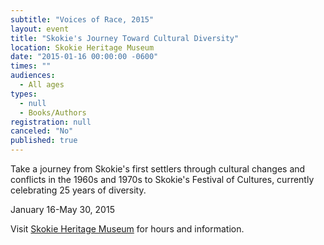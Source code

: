 ```yaml
---
subtitle: "Voices of Race, 2015"
layout: event
title: "Skokie's Journey Toward Cultural Diversity"
location: Skokie Heritage Museum
date: "2015-01-16 00:00:00 -0600"
times: ""
audiences: 
  - All ages
types: 
  - null
  - Books/Authors
registration: null
canceled: "No"
published: true
---
```


Take a journey from Skokie's first settlers through cultural changes and conflicts in the 1960s and 1970s to Skokie's Festival of Cultures, currently celebrating 25 years of diversity.

January 16-May 30, 2015

Visit [Skokie Heritage Museum](skokieparks.org/skokie-heritage-museum) for hours and information.